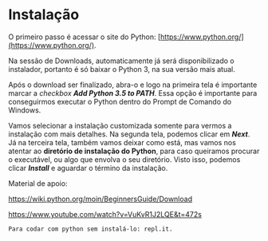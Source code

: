 # Instalação

O primeiro passo é acessar o site do Python: [https://www.python.org/](https://www.python.org/). 

Na sessão de Downloads, automaticamente já será disponibilizado o instalador, portanto é só baixar o Python 3, na sua versão mais atual.

Após o download ser finalizado, abra-o e logo na primeira tela é importante marcar a *checkbox* ***Add Python 3.5 to PATH***. Essa opção é importante para conseguirmos executar o Python dentro do Prompt de Comando do Windows.

Vamos selecionar a instalação customizada somente para vermos a instalação com mais detalhes. Na segunda tela, podemos clicar em ***Next***. Já na terceira tela, também vamos deixar como está, mas vamos nos atentar ao **diretório de instalação do Python**, para caso queiramos procurar o executável, ou algo que envolva o seu diretório. Visto isso, podemos clicar ***Install*** e aguardar o término da instalação.

Material de apoio:

https://wiki.python.org/moin/BeginnersGuide/Download

https://www.youtube.com/watch?v=VuKvR1J2LQE&t=472s

`Para codar com python sem instalá-lo: repl.it.`

